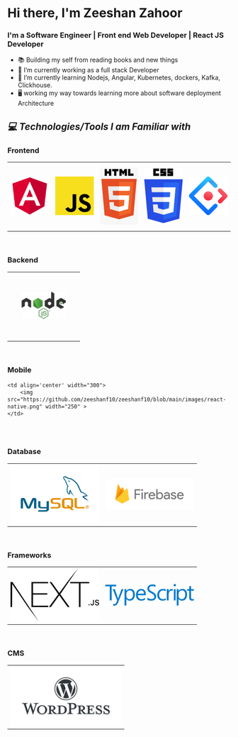 # Hi there, I'm Zeeshan Zahoor

### I'm a Software Engineer | Front end Web Developer | React JS Developer

- 📚 Building my self from reading books and new things
- 🔭 I’m currently working as a full stack Developer
- 🌱 I’m currently learning Nodejs, Angular, Kubernetes, dockers, Kafka, Clickhouse.
- 🖥️ working my way towards learning more about software deployment Architecture

<h2><i>💻 Technologies/Tools I am Familiar with</i></h2>
<h3> Frontend </h3>
<table width="100">
<tr>
    <td align='center' width="150" height="150">
        <img src="https://github.com/zeeshanf10/zeeshanf10/blob/main/images/angular.png" width="100" >
    </td>
    <td align='center' width="150" height="150">
        <img src="https://github.com/zeeshanf10/zeeshanf10/blob/main/images/javascript.png" width="100">
    </td>
     <td align='center' width="150" height="150">
        <img src="https://github.com/zeeshanf10/zeeshanf10/blob/main/images/html.png" width="100">
    </td>
    <td align='center' width="150" height="150">
        <img src="https://github.com/zeeshanf10/zeeshanf10/blob/main/images/css.png" width="100" >
    </td>
    <td align='center' width="150" height="150">
        <img src="https://github.com/zeeshanf10/zeeshanf10/blob/main/images/ant-design.png" width="100">
    </td>
</tr>       
</table>
</br>

<h3> Backend </h3>
<table width="100">
<tr>
    <td align='center' width="150" height="150">
        <img src="https://github.com/zeeshanf10/zeeshanf10/blob/main/images/nodejs.png" width="100" >
    </td>
    
</tr>
</table>
</br>

<h3> Mobile </h3>
<table width="100">
<tr>
    
    <td align='center' width="300">
        <img src="https://github.com/zeeshanf10/zeeshanf10/blob/main/images/react-native.png" width="250" >
    </td>
</tr>
</table>


</br>

<h3> Database </h3>
<table width="100">
<tr>
      <td align='center' width="200">
        <img src="https://github.com/zeeshanf10/zeeshanf10/blob/main/images/mysql.png" width="250" >
    </td>
        <td align='center' width="200">
        <img src="https://github.com/zeeshanf10/zeeshanf10/blob/main/images/firebase.png" width="250" >
    </td>
  
</tr>
</table>

</br>

<h3> Frameworks </h3>
<table width="100">
<tr>
    <td align='center' width="200">
        <img src="https://github.com/zeeshanf10/zeeshanf10/blob/main/images/nextjs.svg" width="250" >
    </td>
     <td align='center' width="200">
        <img src="https://github.com/zeeshanf10/zeeshanf10/blob/main/images/TypeScript.png" width="250" >
    </td>
   
</tr>

</table>

</br>

<h3> CMS </h3>
<table width="100">
<tr>
    <td align='center' width="250">
        <img src="https://github.com/zeeshanf10/zeeshanf10/blob/main/images/wordpress.png" width="250" >
    </td>
</tr>
</table>
</br>

